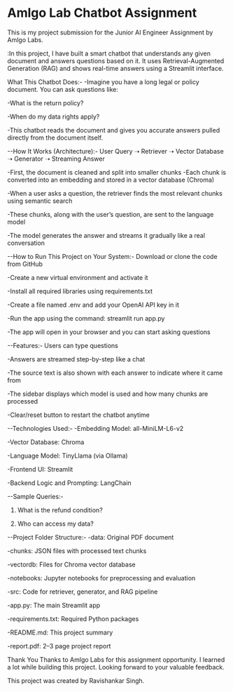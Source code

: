 #  Amlgo Lab Chatbot Assignment #

This is my project submission for the Junior AI Engineer Assignment by Amlgo Labs.

:In this project, I have built a smart chatbot that understands any given document and answers questions based on it. It uses Retrieval-Augmented Generation (RAG) and shows real-time answers using a Streamlit interface.

What This Chatbot Does:-
-Imagine you have a long legal or policy document. You can ask questions like:

-What is the return policy?

-When do my data rights apply?

-This chatbot reads the document and gives you accurate answers pulled directly from the document itself.

--How It Works (Architecture):-
User Query ➝ Retriever ➝ Vector Database ➝ Generator ➝ Streaming Answer

-First, the document is cleaned and split into smaller chunks
-Each chunk is converted into an embedding and stored in a vector database (Chroma)

-When a user asks a question, the retriever finds the most relevant chunks using semantic search

-These chunks, along with the user’s question, are sent to the language model

-The model generates the answer and streams it gradually like a real conversation

--How to Run This Project on Your System:-
Download or clone the code from GitHub

-Create a new virtual environment and activate it

-Install all required libraries using requirements.txt

-Create a file named .env and add your OpenAI API key in it

-Run the app using the command: streamlit run app.py

-The app will open in your browser and you can start asking questions

--Features:-
Users can type questions

-Answers are streamed step-by-step like a chat

-The source text is also shown with each answer to indicate where it came from

-The sidebar displays which model is used and how many chunks are processed

-Clear/reset button to restart the chatbot anytime

--Technologies Used:-
-Embedding Model: all-MiniLM-L6-v2

-Vector Database: Chroma

-Language Model: TinyLlama (via Ollama)

-Frontend UI: Streamlit

-Backend Logic and Prompting: LangChain

--Sample Queries:-

1. What is the refund condition?

2. Who can access my data?


--Project Folder Structure:-
-data: Original PDF document

-chunks: JSON files with processed text chunks

-vectordb: Files for Chroma vector database

-notebooks: Jupyter notebooks for preprocessing and evaluation

-src: Code for retriever, generator, and RAG pipeline

-app.py: The main Streamlit app

-requirements.txt: Required Python packages

-README.md: This project summary

-report.pdf: 2–3 page project report

Thank You
Thanks to Amlgo Labs for this assignment opportunity.
I learned a lot while building this project.
Looking forward to your valuable feedback.

This project was created by Ravishankar Singh.
